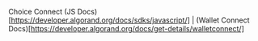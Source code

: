 Choice Connect 
(JS Docs)[https://developer.algorand.org/docs/sdks/javascript/] | 
(Wallet Connect Docs)[https://developer.algorand.org/docs/get-details/walletconnect/]
